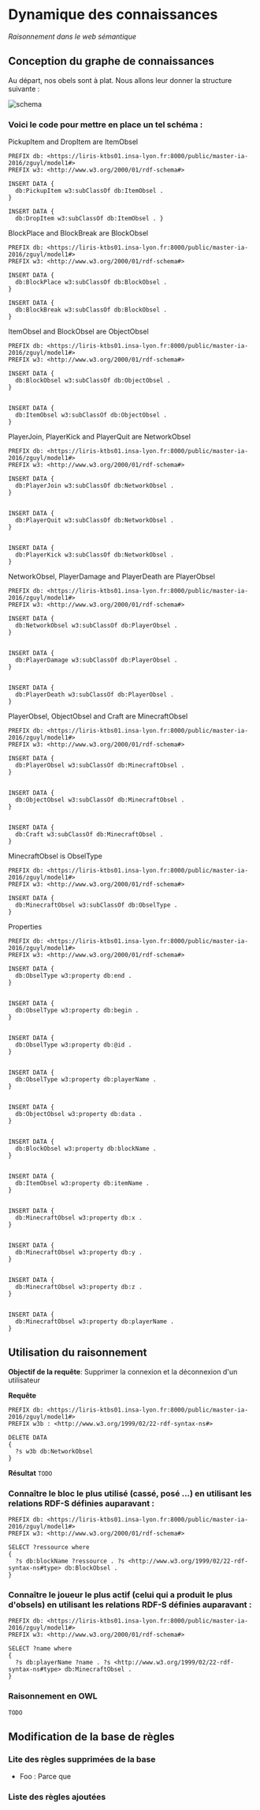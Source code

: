 # Dynamique des connaissances
*Raisonnement dans le web sémantique*


## Conception du graphe de connaissances
Au départ, nos obels sont à plat. Nous allons leur donner la structure suivante :

![schema](OWL_minetrace.png)


### Voici le code pour mettre en place un tel schéma :

PickupItem and DropItem are ItemObsel
```SPARQL
PREFIX db: <https://liris-ktbs01.insa-lyon.fr:8000/public/master-ia-2016/zguyl/model1#>
PREFIX w3: <http://www.w3.org/2000/01/rdf-schema#>

INSERT DATA {
  db:PickupItem w3:subClassOf db:ItemObsel .
}

INSERT DATA {
  db:DropItem w3:subClassOf db:ItemObsel . }
```
BlockPlace and BlockBreak are BlockObsel
```SPARQL
PREFIX db: <https://liris-ktbs01.insa-lyon.fr:8000/public/master-ia-2016/zguyl/model1#>
PREFIX w3: <http://www.w3.org/2000/01/rdf-schema#>

INSERT DATA {
  db:BlockPlace w3:subClassOf db:BlockObsel . 
}

INSERT DATA {
  db:BlockBreak w3:subClassOf db:BlockObsel . 
}

```

ItemObsel and BlockObsel are ObjectObsel
```SPARQL
PREFIX db: <https://liris-ktbs01.insa-lyon.fr:8000/public/master-ia-2016/zguyl/model1#>
PREFIX w3: <http://www.w3.org/2000/01/rdf-schema#>

INSERT DATA {
  db:BlockObsel w3:subClassOf db:ObjectObsel . 
}


INSERT DATA {
  db:ItemObsel w3:subClassOf db:ObjectObsel . 
}

```

PlayerJoin, PlayerKick and PlayerQuit are NetworkObsel
```SPARQL
PREFIX db: <https://liris-ktbs01.insa-lyon.fr:8000/public/master-ia-2016/zguyl/model1#>
PREFIX w3: <http://www.w3.org/2000/01/rdf-schema#>

INSERT DATA {
  db:PlayerJoin w3:subClassOf db:NetworkObsel . 
}


INSERT DATA {
  db:PlayerQuit w3:subClassOf db:NetworkObsel . 
}


INSERT DATA {
  db:PlayerKick w3:subClassOf db:NetworkObsel . 
}
```

NetworkObsel, PlayerDamage and PlayerDeath are PlayerObsel
```SPARQL
PREFIX db: <https://liris-ktbs01.insa-lyon.fr:8000/public/master-ia-2016/zguyl/model1#>
PREFIX w3: <http://www.w3.org/2000/01/rdf-schema#>

INSERT DATA {
  db:NetworkObsel w3:subClassOf db:PlayerObsel . 
}


INSERT DATA {
  db:PlayerDamage w3:subClassOf db:PlayerObsel . 
}


INSERT DATA {
  db:PlayerDeath w3:subClassOf db:PlayerObsel . 
}
```

PlayerObsel, ObjectObsel and Craft are MinecraftObsel
```SPARQL
PREFIX db: <https://liris-ktbs01.insa-lyon.fr:8000/public/master-ia-2016/zguyl/model1#>
PREFIX w3: <http://www.w3.org/2000/01/rdf-schema#>

INSERT DATA {
  db:PlayerObsel w3:subClassOf db:MinecraftObsel . 
}


INSERT DATA {
  db:ObjectObsel w3:subClassOf db:MinecraftObsel . 
}


INSERT DATA {
  db:Craft w3:subClassOf db:MinecraftObsel . 
}
```

MinecraftObsel is ObselType
```SPARQL
PREFIX db: <https://liris-ktbs01.insa-lyon.fr:8000/public/master-ia-2016/zguyl/model1#>
PREFIX w3: <http://www.w3.org/2000/01/rdf-schema#>

INSERT DATA {
  db:MinecraftObsel w3:subClassOf db:ObselType . 
}
```

Properties
```SPARQL
PREFIX db: <https://liris-ktbs01.insa-lyon.fr:8000/public/master-ia-2016/zguyl/model1#>
PREFIX w3: <http://www.w3.org/2000/01/rdf-schema#>

INSERT DATA {
  db:ObselType w3:property db:end . 
}


INSERT DATA {
  db:ObselType w3:property db:begin . 
}


INSERT DATA {
  db:ObselType w3:property db:@id . 
}


INSERT DATA {
  db:ObselType w3:property db:playerName . 
}


INSERT DATA {
  db:ObjectObsel w3:property db:data . 
}


INSERT DATA {
  db:BlockObsel w3:property db:blockName . 
}


INSERT DATA {
  db:ItemObsel w3:property db:itemName . 
}


INSERT DATA {
  db:MinecraftObsel w3:property db:x . 
}


INSERT DATA {
  db:MinecraftObsel w3:property db:y . 
}


INSERT DATA {
  db:MinecraftObsel w3:property db:z . 
}


INSERT DATA {
  db:MinecraftObsel w3:property db:playerName . 
}

```

## Utilisation du raisonnement

**Objectif de la requête**: Supprimer la connexion et la déconnexion d'un utilisateur

**Requête**
```SPARQL
PREFIX db: <https://liris-ktbs01.insa-lyon.fr:8000/public/master-ia-2016/zguyl/model1#>
PREFIX w3b : <http://www.w3.org/1999/02/22-rdf-syntax-ns#>

DELETE DATA
{
  ?s w3b db:NetworkObsel
}
```

**Résultat**
`TODO`

### Connaître le bloc le plus utilisé (cassé, posé ...) en utilisant les relations RDF-S définies auparavant :
```SPARQL
PREFIX db: <https://liris-ktbs01.insa-lyon.fr:8000/public/master-ia-2016/zguyl/model1#>
PREFIX w3: <http://www.w3.org/2000/01/rdf-schema#>

SELECT ?ressource where
{
  ?s db:blockName ?ressource . ?s <http://www.w3.org/1999/02/22-rdf-syntax-ns#type> db:BlockObsel .
}
```

### Connaître le joueur le plus actif (celui qui a produit le plus d'obsels) en utilisant les relations RDF-S définies auparavant :
```SPARQL
PREFIX db: <https://liris-ktbs01.insa-lyon.fr:8000/public/master-ia-2016/zguyl/model1#>
PREFIX w3: <http://www.w3.org/2000/01/rdf-schema#>

SELECT ?name where
{
  ?s db:playerName ?name . ?s <http://www.w3.org/1999/02/22-rdf-syntax-ns#type> db:MinecraftObsel .
}
```

### Raisonnement en OWL
`TODO`


##  Modification de la base de règles
### Lite des règles supprimées de la base
* Foo : Parce que

### Liste des règles ajoutées
